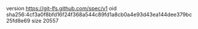 version https://git-lfs.github.com/spec/v1
oid sha256:4cf3a0f8bfd16f24f368a544c89fd1a8cb0a4e93d43ea144dee379bc25fd8e69
size 20557
